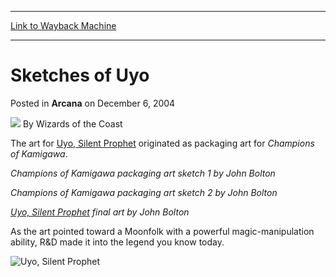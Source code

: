 
---
[Link to Wayback Machine](https://web.archive.org/web/20210922122535/https://magic.wizards.com/en/articles/archive/arcana/sketches-uyo-2004-12-06)

[_metadata_:author]:- "Wizards of the Coast"
[_metadata_:description]:- "The art for Uyo, Silent Prophet originated as packaging art for Champions of Kamigawa. Champions of Kamigawa packaging art sketch 1 by John Bolton Champions of Kamigawa packaging art sketch 2 by John Bolton Uyo, Silent Prophet final art by John Bolton As the art pointed toward a Moonfolk with a powerful magic-manipulation ability, R&D made it into the legend you know today."
[_metadata_:generator]:- "Drupal 7 (http://drupal.org)"
[_metadata_:node]:- "607881"
[_metadata_:publish_date]:- "2004-12-06"
[_metadata_:source]:- "div-main-content"
[_metadata_:title]:- "Sketches of Uyo"
[_metadata_:wayback_capture_timestamp]:- "2021-09-22 12:25:35"
[_metadata_:wayback_raw_url]:- "https://web.archive.org/web/20210922122535id_/https://magic.wizards.com/en/articles/archive/arcana/sketches-uyo-2004-12-06"
[_metadata_:wayback_url]:- "https://magic.wizards.com/en/articles/archive/arcana/sketches-uyo-2004-12-06"
---


Sketches of Uyo
===============



 Posted in **Arcana**
 on December 6, 2004 






![](https://media.magic.wizards.com/styles/auth_small/public/images/person/wizards_author.jpg)
By Wizards of the Coast











The art for [Uyo, Silent Prophet](https://gatherer.wizards.com/Pages/Card/Details.aspx?name=Uyo%2C+Silent+Prophet) originated as packaging art for *Champions of Kamigawa*. 

  
*Champions of Kamigawa packaging art sketch 1 by John Bolton*


  
*Champions of Kamigawa packaging art sketch 2 by John Bolton*


  
*[Uyo, Silent Prophet](https://gatherer.wizards.com/Pages/Card/Details.aspx?name=Uyo%2C+Silent+Prophet) final art by John Bolton*


 As the art pointed toward a Moonfolk with a powerful magic-manipulation ability, R&D made it into the legend you know today. 

![Uyo, Silent Prophet](http://gatherer.wizards.com/Handlers/Image.ashx?type=card&name=Uyo%2C+Silent+Prophet)






